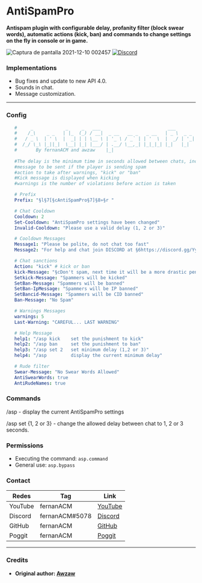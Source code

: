 # AntiSpamPro
**Antispam plugin with configurable delay, profanity filter (block swear words), automatic actions (kick, ban) and commands to change settings on the fly in console or in game.**

![Captura de pantalla 2021-12-10 002457](https://user-images.githubusercontent.com/83558341/145521945-b1255cff-5ef2-4dfc-b1fd-303d10ef314f.png)
<a href="https://discord.gg/YyE9XFckqb"><img src="https://img.shields.io/discord/837701868649709568?label=discord&color=7289DA&logo=discord" alt="Discord" /></a>

### Implementations
* Bug fixes and update to new API 4.0.
* Sounds in chat.
* Message customization.
---

### Config
```yaml
   #     _            _     _   ___                         ___             
   #    /_\    _ _   | |_  (_) / __|  _ __   __ _   _ __   | _ \  _ _   ___ 
   #   / _ \  | ' \  |  _| | | \__ \ | '_ \ / _` | | '  \  |  _/ | '_| / _ \
   #  /_/ \_\ |_||_|  \__| |_| |___/ | .__/ \__,_| |_|_|_| |_|   |_|   \___/
   #       By fernanACM and awzaw    |_|                                    
            
   #The delay is the minimum time in seconds allowed between chats, including warnings.
   #message to be sent if the player is sending spam
   #action to take after warnings, "kick" or "ban"
   #Kick message is displayed when kicking
   #warnings is the number of violations before action is taken

   # Prefix
   Prefix: "§l§7[§cAntiSpamPro§7]§8»§r "

   # Chat Cooldown
   Cooldown: 2
   Set-Cooldown: "AntiSpamPro settings have been changed"
   Invalid-Cooldown: "Please use a valid delay (1, 2 or 3)"

   # Cooldown Messages
   Message1: "Please be polite, do not chat too fast"
   Message2: "For help and chat join DISCORD at §6https://discord.gg/YyE9XFckqb"

   # Chat sanctions
   Action: "kick" # kick or ban
   kick-Message: "§cDon't spam, next time it will be a more drastic penalty"
   Setkick-Message: "Spammers will be kicked"
   SetBan-Message: "Spammers will be banned"
   SetBan-IpMessage: "Spammers will be IP banned"
   SetBancid-Message: "Spammers will be CID banned"
   Ban-Message: "No Spam"

   # Warnings Messages
   warnings: 5
   Last-Warning: "CAREFUL... LAST WARNING"

   # Help Message
   help1: "/asp kick    set the punishment to kick"
   help2: "/asp ban     set the punishment to ban"
   help3: "/asp set 2   set minimum delay (1,2 or 3)"
   help4: "/asp         display the current minimum delay"

   # Rude filter
   Swear-Message: "No Swear Words Allowed"
   AntiSwearWords: true
   AntiRudeNames: true
```

### Commands
/asp - display the current AntiSpamPro settings

/asp set {1, 2 or 3} - change the allowed delay between chat to 1, 2 or 3 seconds.

### Permissions

- Executing the command: ```asp.command```
- General use: ```asp.bypass```

### Contact 

| Redes | Tag | Link |
|-------|-------------|------|
| YouTube | fernanACM | [YouTube](https://www.youtube.com/channel/UC-M5iTrCItYQBg5GMuX5ySw) | 
| Discord | fernanACM#5078 | [Discord](https://discord.gg/YyE9XFckqb) |
| GitHub | fernanACM | [GitHub](https://github.com/fernanACM)
| Poggit | fernanACM | [Poggit](https://poggit.pmmp.io/ci/fernanACM)
****

### Credits

* **Original author: [Awzaw](https://github.com/Awzaw)**
